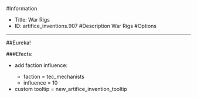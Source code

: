 #Information
 - Title: War Rigs
 - ID: artifice_inventions.907
#Description
War Rigs
#Options

___
##Eureka!

###Efects:<ul><li>add faction influence:</li><ul><li>faction = tec_mechanists</li><li>influence = 10</li></ul><li>custom tooltip = new_artifice_invention_tooltip</li></ul>
